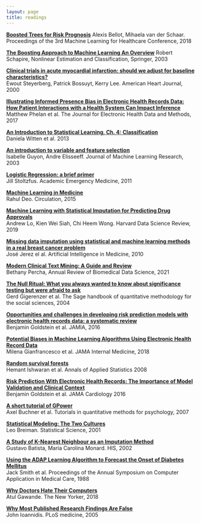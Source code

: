 ```yaml
---
layout: page
title: readings
---
```


**[Boosted Trees for Risk Prognosis](http://proceedings.mlr.press/v85/bellot18a.html)**
Alexis Bellot, Mihaela van der Schaar. Proceedings of the 3rd Machine Learning for Healthcare Conference, 2018

**[The Boosting Approach to Machine Learning An Overview](https://www.cs.princeton.edu/courses/archive/spr07/cos424/papers/boosting-survey.pdf)**
Robert Schapire, Nonlinear Estimation and Classification, Springer, 2003

**[Clinical trials in acute myocardial infarction: should we adjust for baseline characteristics?](https://www.sciencedirect.com/science/article/abs/pii/S0002870300900012?via%3Dihub)**  
Ewout Steyerberg, Patrick Bossuyt, Kerry Lee. American Heart Journal, 2000 

**[Illustrating Informed Presence Bias in Electronic Health Records Data: How Patient Interactions with a Health System Can Impact Inference](https://www.ncbi.nlm.nih.gov/pmc/articles/PMC5994954/)**  
Matthew Phelan et al. The Journal for Electronic Health Data and Methods, 2017  

**[An Introduction to Statistical Learning, Ch. 4: Classification](https://www.springer.com/gp/book/9781461471370)**  
Daniela Witten et al. 2013

**[An introduction to variable and feature selection](https://www.jmlr.org/papers/volume3/guyon03a/guyon03a.pdf)**  
Isabelle Guyon, Andre Elisseeff. Journal of Machine Learning Research, 2003

**[Logistic Regression: a brief primer](https://onlinelibrary.wiley.com/doi/epdf/10.1111/j.1553-2712.2011.01185.x)**  
Jill Stoltzfus. Academic Emergency Medicine, 2011

**[Machine Learning in Medicine](https://www.ncbi.nlm.nih.gov/pmc/articles/PMC5831252/pdf/nihms729905.pdf)**  
Rahul Deo. Circulation, 2015

**[Machine Learning with Statistical Imputation for Predicting Drug Approvals](https://hdsr.mitpress.mit.edu/pub/ct67j043/release/9)**  
Andrew Lo, Kien Wei Siah, Chi Heem Wong. Harvard Data Science Review, 2019

**[Missing data imputation using statistical and machine learning methods in a real breast cancer problem](https://www.sciencedirect.com/science/article/pii/S0933365710000679?via%3Dihub)**  
José Jerez el al. Artificial Intelligence in Medicine, 2010

**[Modern Clinical Text Mining: A Guide and Review](https://www.preprints.org/manuscript/202010.0649/v1)**  
Bethany Percha, Annual Review of Biomedical Data Science, 2021

**[The Null Ritual: What you always wanted to know about significance testing but were afraid to ask](https://pdfs.semanticscholar.org/b308/ab0e4a8b7fea898d5a11fb41496c6c2be057.pdf?_ga=2.184276774.1419783431.1610479015-824802640.1610479015)**  
Gerd Gigerenzer et al. The Sage handbook of quantitative methodology for the social sciences, 2004

**[Opportunities and challenges in developing risk prediction models with electronic health records data: a systematic review](https://academic.oup.com/jamia/article/24/1/198/2631444?login=true)**  
Benjamin Goldstein et al. JAMIA, 2016  

**[Potential Biases in Machine Learning Algorithms Using Electronic Health Record Data](https://jamanetwork.com/journals/jamainternalmedicine/article-abstract/2697394)**   
Milena Gianfrancesco et al. JAMA Internal Medicine, 2018

**[Random survival forests](https://projecteuclid.org/euclid.aoas/1223908043)**  
Hemant Ishwaran et al. Annals of Applied Statistics 2008   

**[Risk Prediction With Electronic Health Records: The Importance of Model Validation and Clinical Context](https://jamanetwork.com/journals/jamacardiology/article-abstract/2566165)**  
Benjamin Goldstein et al. JAMA Cardiology 2016

**[A short tutorial of GPower](http://www.tqmp.org/Content/vol03-2/p051/p051.pdf)**  
Axel Buchner et al. Tutorials in quantitative methods for psychology, 2007

**[Statistical Modeling: The Two Cultures](https://projecteuclid.org/download/pdf_1/euclid.ss/1009213726)**  
Leo Breiman. Statistical Science, 2001

**[A Study of K-Nearest Neighbour as an Imputation Method](https://sites.icmc.usp.br/gbatista/files/his2002.pdf)**   
Gustavo Batista, Maria Carolina Monard. HIS, 2002

**[Using the ADAP Learning Algorithm to Forecast the Onset of Diabetes Mellitus](https://www.ncbi.nlm.nih.gov/pmc/articles/PMC2245318/pdf/procascamc00018-0276.pdf)**  
Jack Smith et al. Proceedings of the Annual Symposium on Computer Application in Medical Care, 1988

**[Why Doctors Hate Their Computers](https://www.newyorker.com/magazine/2018/11/12/why-doctors-hate-their-computers)**  
Atul Gawande. The New Yorker, 2018

**[Why Most Published Research Findings Are False](https://journals.plos.org/plosmedicine/article?id=10.1371/journal.pmed.0020124)**    
John Ioannidis. PLoS medicine, 2005


